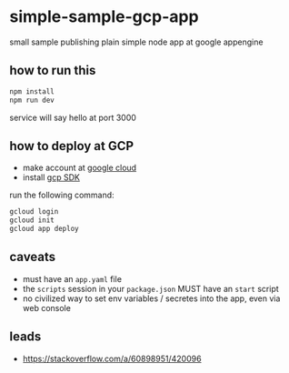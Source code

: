 # simple-sample-gcp-app

small sample publishing plain simple node app at google appengine

## how to run this

```bash
npm install
npm run dev
```

service will say hello at port 3000


## how to deploy at GCP

- make account at [google cloud](https://console.cloud.google.com/)
- install [gcp SDK](https://cloud.google.com/sdk/docs/install)

run the following command:

```bash
gcloud login
gcloud init
gcloud app deploy
```

## caveats

- must have an `app.yaml` file 
- the `scripts` session in your `package.json` MUST have an `start` script
- no civilized way to set env variables / secretes into the app, even via web console

## leads

- https://stackoverflow.com/a/60898951/420096

